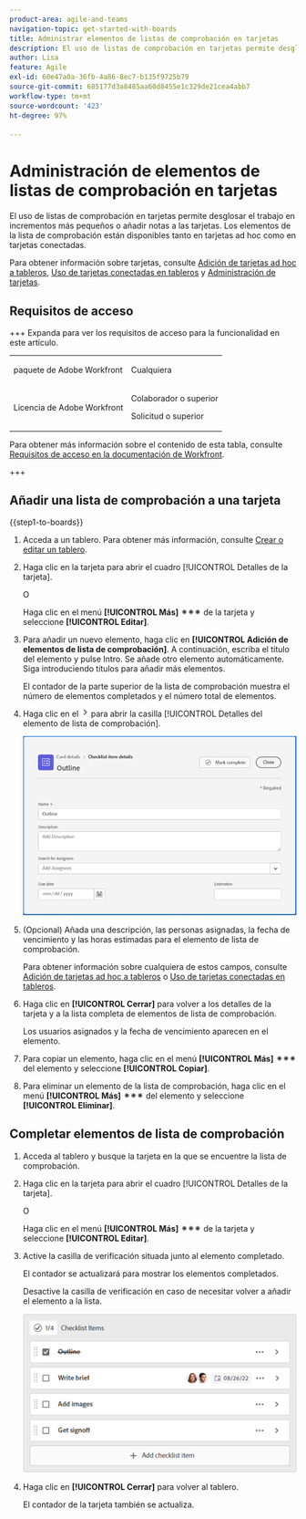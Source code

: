 ```yaml
---
product-area: agile-and-teams
navigation-topic: get-started-with-boards
title: Administrar elementos de listas de comprobación en tarjetas
description: El uso de listas de comprobación en tarjetas permite desglosar el trabajo en incrementos más pequeños o añadir notas a las tarjetas. Los elementos de la lista de comprobación están disponibles tanto en tarjetas ad hoc como en tarjetas conectadas.
author: Lisa
feature: Agile
exl-id: 60e47a0a-36fb-4a86-8ec7-b135f9725b79
source-git-commit: 685177d3a8485aa60d8455e1c329de21cea4abb7
workflow-type: tm+mt
source-wordcount: '423'
ht-degree: 97%

---
```


# Administración de elementos de listas de comprobación en tarjetas

El uso de listas de comprobación en tarjetas permite desglosar el trabajo en incrementos más pequeños o añadir notas a las tarjetas. Los elementos de la lista de comprobación están disponibles tanto en tarjetas ad hoc como en tarjetas conectadas.

Para obtener información sobre tarjetas, consulte [Adición de tarjetas ad hoc a tableros](/help/quicksilver/agile/get-started-with-boards/add-card-to-board.md), [Uso de tarjetas conectadas en tableros](/help/quicksilver/agile/get-started-with-boards/connected-cards.md) y [Administración de tarjetas](/help/quicksilver/agile/get-started-with-boards/move-board-items.md).

## Requisitos de acceso

+++ Expanda para ver los requisitos de acceso para la funcionalidad en este artículo.

<table style="table-layout:auto"> 
 <col> 
 <col> 
 <tbody> 
  <tr> 
   <td role="rowheader">paquete de Adobe Workfront</td> 
   <td> <p>Cualquiera</p> </td> 
  </tr> 
  <tr> 
   <td role="rowheader">Licencia de Adobe Workfront</td> 
   <td> 
   <p>Colaborador o superior</p> 
   <p>Solicitud o superior</p>
   </td> 
  </tr> 
 </tbody> 
</table>

Para obtener más información sobre el contenido de esta tabla, consulte [Requisitos de acceso en la documentación de Workfront](/help/quicksilver/administration-and-setup/add-users/access-levels-and-object-permissions/access-level-requirements-in-documentation.md).

+++

## Añadir una lista de comprobación a una tarjeta

{{step1-to-boards}}

1. Acceda a un tablero. Para obtener más información, consulte [Crear o editar un tablero](../../agile/get-started-with-boards/create-edit-board.md).
1. Haga clic en la tarjeta para abrir el cuadro [!UICONTROL Detalles de la tarjeta].

   O

   Haga clic en el menú **[!UICONTROL Más]** ![menú Más](assets/more-icon-spectrum.png) de la tarjeta y seleccione **[!UICONTROL Editar]**.

1. Para añadir un nuevo elemento, haga clic en **[!UICONTROL Adición de elementos de lista de comprobación]**. A continuación, escriba el título del elemento y pulse Intro. Se añade otro elemento automáticamente. Siga introduciendo títulos para añadir más elementos.

   El contador de la parte superior de la lista de comprobación muestra el número de elementos completados y el número total de elementos.

1. Haga clic en el ![Icono de detalles](assets/checklist-chevron.png) para abrir la casilla [!UICONTROL Detalles del elemento de lista de comprobación].

   ![Casilla de detalles del elemento de lista de comprobación](assets/checklist-item-details.png)

1. (Opcional) Añada una descripción, las personas asignadas, la fecha de vencimiento y las horas estimadas para el elemento de lista de comprobación.

   Para obtener información sobre cualquiera de estos campos, consulte [Adición de tarjetas ad hoc a tableros](/help/quicksilver/agile/get-started-with-boards/add-card-to-board.md) o [Uso de tarjetas conectadas en tableros](/help/quicksilver/agile/get-started-with-boards/connected-cards.md).

1. Haga clic en **[!UICONTROL Cerrar]** para volver a los detalles de la tarjeta y a la lista completa de elementos de lista de comprobación.

   Los usuarios asignados y la fecha de vencimiento aparecen en el elemento.

1. Para copiar un elemento, haga clic en el menú **[!UICONTROL Más]** ![Menú más](assets/more-icon-spectrum.png) del elemento y seleccione **[!UICONTROL Copiar]**.
1. Para eliminar un elemento de la lista de comprobación, haga clic en el menú **[!UICONTROL Más]** ![Menú más](assets/more-icon-spectrum.png) del elemento y seleccione **[!UICONTROL Eliminar]**.

## Completar elementos de lista de comprobación

1. Acceda al tablero y busque la tarjeta en la que se encuentre la lista de comprobación.
1. Haga clic en la tarjeta para abrir el cuadro [!UICONTROL Detalles de la tarjeta].

   O

   Haga clic en el menú **[!UICONTROL Más]** ![Menú más &#x200B;](assets/more-icon-spectrum.png) de la tarjeta y seleccione **[!UICONTROL Editar]**.

1. Active la casilla de verificación situada junto al elemento completado.

   El contador se actualizará para mostrar los elementos completados.

   Desactive la casilla de verificación en caso de necesitar volver a añadir el elemento a la lista.

   ![Elemento completado de la lista de comprobación](assets/checklist-items-with-chevron.png)

1. Haga clic en **[!UICONTROL Cerrar]** para volver al tablero.

   El contador de la tarjeta también se actualiza.
